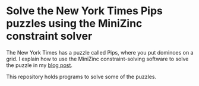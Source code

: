 # Solve the New York Times Pips puzzles using the MiniZinc constraint solver

The New York Times has a puzzle called Pips, where you put dominoes on a grid.
I explain how to use the MiniZinc constraint-solving software to solve the puzzle
in my [blog post](https://www.righto.com/2025/10/solve-nyt-pips-with-constraints.html).

This repository holds programs to solve some of the puzzles.
